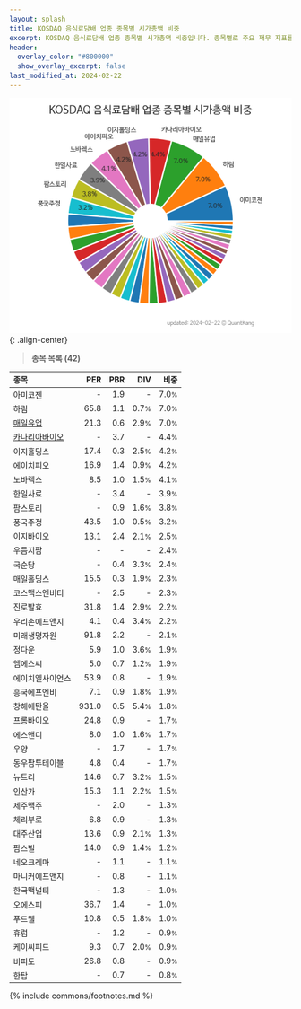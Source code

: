 ```yaml
---
layout: splash
title: KOSDAQ 음식료담배 업종 종목별 시가총액 비중
excerpt: KOSDAQ 음식료담배 업종 종목별 시가총액 비중입니다. 종목별로 주요 재무 지표를 함께 표시합니다.
header:
  overlay_color: "#800000"
  show_overlay_excerpt: false
last_modified_at: 2024-02-22
---
```



![KOSDAQ 음식료담배 업종 종목별 시가총액 비중](/stats/sector/images/kosdaq_업종_음식료담배_종목.png){: .align-center}


> **종목 목록 (42)**<a id="list"></a>

| **종목** | **PER** | **PBR** | **DIV** | **비중** |
| :------- | ------: | ------: | ------: | -------: |
| 아미코젠 | - | 1.9 | - | 7.0<small>%</small> |
| 하림 | 65.8 | 1.1 | 0.7<small>%</small> | 7.0<small>%</small> |
| [매일유업](/267980/) | 21.3 | 0.6 | 2.9<small>%</small> | 7.0<small>%</small> |
| [카나리아바이오](/016790/) | - | 3.7 | - | 4.4<small>%</small> |
| 이지홀딩스 | 17.4 | 0.3 | 2.5<small>%</small> | 4.2<small>%</small> |
| 에이치피오 | 16.9 | 1.4 | 0.9<small>%</small> | 4.2<small>%</small> |
| 노바렉스 | 8.5 | 1.0 | 1.5<small>%</small> | 4.1<small>%</small> |
| 한일사료 | - | 3.4 | - | 3.9<small>%</small> |
| 팜스토리 | - | 0.9 | 1.6<small>%</small> | 3.8<small>%</small> |
| 풍국주정 | 43.5 | 1.0 | 0.5<small>%</small> | 3.2<small>%</small> |
| 이지바이오 | 13.1 | 2.4 | 2.1<small>%</small> | 2.5<small>%</small> |
| 우듬지팜 | - | - | - | 2.4<small>%</small> |
| 국순당 | - | 0.4 | 3.3<small>%</small> | 2.4<small>%</small> |
| 매일홀딩스 | 15.5 | 0.3 | 1.9<small>%</small> | 2.3<small>%</small> |
| 코스맥스엔비티 | - | 2.5 | - | 2.3<small>%</small> |
| 진로발효 | 31.8 | 1.4 | 2.9<small>%</small> | 2.2<small>%</small> |
| 우리손에프앤지 | 4.1 | 0.4 | 3.4<small>%</small> | 2.2<small>%</small> |
| 미래생명자원 | 91.8 | 2.2 | - | 2.1<small>%</small> |
| 정다운 | 5.9 | 1.0 | 3.6<small>%</small> | 1.9<small>%</small> |
| 엠에스씨 | 5.0 | 0.7 | 1.2<small>%</small> | 1.9<small>%</small> |
| 에이치엘사이언스 | 53.9 | 0.8 | - | 1.9<small>%</small> |
| 흥국에프엔비 | 7.1 | 0.9 | 1.8<small>%</small> | 1.9<small>%</small> |
| 창해에탄올 | 931.0 | 0.5 | 5.4<small>%</small> | 1.8<small>%</small> |
| 프롬바이오 | 24.8 | 0.9 | - | 1.7<small>%</small> |
| 에스앤디 | 8.0 | 1.0 | 1.6<small>%</small> | 1.7<small>%</small> |
| 우양 | - | 1.7 | - | 1.7<small>%</small> |
| 동우팜투테이블 | 4.8 | 0.4 | - | 1.7<small>%</small> |
| 뉴트리 | 14.6 | 0.7 | 3.2<small>%</small> | 1.5<small>%</small> |
| 인산가 | 15.3 | 1.1 | 2.2<small>%</small> | 1.5<small>%</small> |
| 제주맥주 | - | 2.0 | - | 1.3<small>%</small> |
| 체리부로 | 6.8 | 0.9 | - | 1.3<small>%</small> |
| 대주산업 | 13.6 | 0.9 | 2.1<small>%</small> | 1.3<small>%</small> |
| 팜스빌 | 14.0 | 0.9 | 1.4<small>%</small> | 1.2<small>%</small> |
| 네오크레마 | - | 1.1 | - | 1.1<small>%</small> |
| 마니커에프앤지 | - | 0.8 | - | 1.1<small>%</small> |
| 한국맥널티 | - | 1.3 | - | 1.0<small>%</small> |
| 오에스피 | 36.7 | 1.4 | - | 1.0<small>%</small> |
| 푸드웰 | 10.8 | 0.5 | 1.8<small>%</small> | 1.0<small>%</small> |
| 휴럼 | - | 1.2 | - | 0.9<small>%</small> |
| 케이씨피드 | 9.3 | 0.7 | 2.0<small>%</small> | 0.9<small>%</small> |
| 비피도 | 26.8 | 0.8 | - | 0.9<small>%</small> |
| 한탑 | - | 0.7 | - | 0.8<small>%</small> |

{% include commons/footnotes.md %}